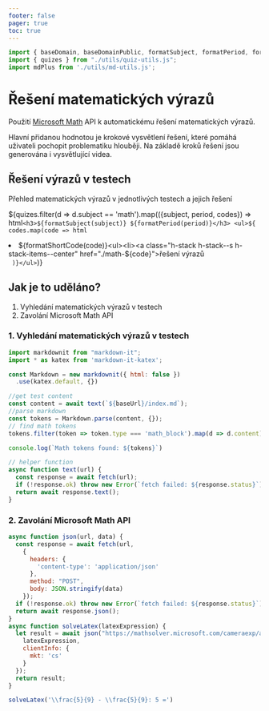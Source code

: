 ```yaml
---
footer: false
pager: true
toc: true
---
```


```js
import { baseDomain, baseDomainPublic, formatSubject, formatPeriod, formatShortCode} from './utils/quiz-string-utils.js';
import { quizes } from "./utils/quiz-utils.js";
import mdPlus from './utils/md-utils.js';
```

# Řešení matematických výrazů

Použití <a href="https://math.microsoft.com/"><i class="fa-brands fa-microsoft"></i> Microsoft Math</a> API k automatickému řešení matematických výrazů.

Hlavní přidanou hodnotou je krokové vysvětlení řešení, které pomáhá uživateli pochopit problematiku hlouběji. Na základě kroků řešení jsou generována i vysvětlující videa.


## Řešení výrazů v testech

Přehled matematických výrazů v jednotlivých testech a jejich řešení

${quizes.filter(d => d.subject == 'math').map(({subject, period, codes}) => html`<h3>${formatSubject(subject)} ${formatPeriod(period)}</h3> <ul>${
  codes.map(code => html`<li>${formatShortCode(code)}<ul><li><a class="h-stack h-stack--s h-stack-items--center" href="./math-${code}"><i class="fa-solid fa-square-root-variable"></i>řešení výrazů</a></li></ul></li>`
)}</ul>`)}


## Jak je to uděláno?

1. Vyhledání matematických výrazů v testech
2. Zavolání Microsoft Math API

### 1. Vyhledání matematických výrazů v testech

```js run=false
import markdownit from "markdown-it";
import * as katex from 'markdown-it-katex';

const Markdown = new markdownit({ html: false })
  .use(katex.default, {})

//get test content
const content = await text(`${baseUrl}/index.md`);
//parse markdown
const tokens = Markdown.parse(content, {});
// find math tokens
tokens.filter(token => token.type === 'math_block').map(d => d.content)

console.log(`Math tokens found: ${tokens}`)

// helper function
async function text(url) {
  const response = await fetch(url);
  if (!response.ok) throw new Error(`fetch failed: ${response.status}`);
  return await response.text();
}

```

### 2. Zavolání Microsoft Math API

```js run=false
async function json(url, data) {
  const response = await fetch(url,
    {
      headers: {
        'content-type': 'application/json'
      },
      method: "POST",
      body: JSON.stringify(data)
    });
  if (!response.ok) throw new Error(`fetch failed: ${response.status}`);
  return await response.json();
}
async function solveLatex(latexExpression) {
  let result = await json("https://mathsolver.microsoft.com/cameraexp/api/v1/solvelatex", {
    latexExpression,
    clientInfo: {
      mkt: 'cs'
    }
  });
  return result;
}

solveLatex('\\frac{5}{9} - \\frac{5}{9}: 5 =')
```